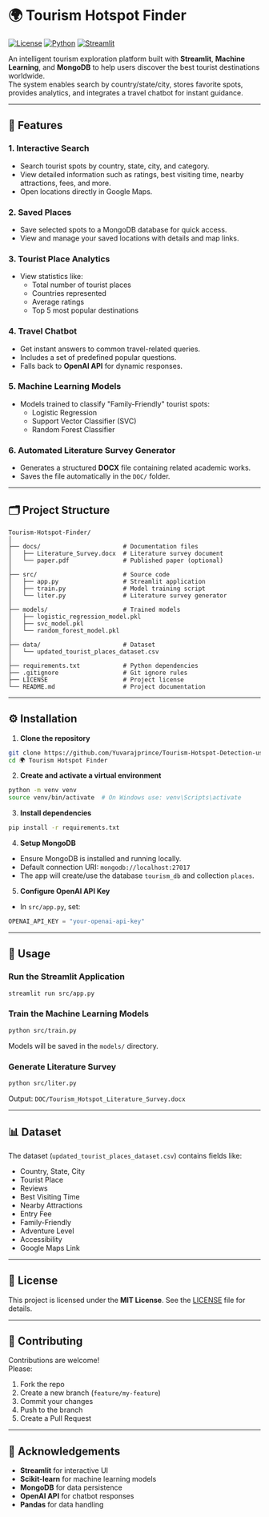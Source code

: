 # 🌍 Tourism Hotspot Finder

[![License](https://img.shields.io/badge/License-MIT-blue.svg)](https://opensource.org/licenses/MIT)
[![Python](https://img.shields.io/badge/Python-3.8%2B-blue)](https://www.python.org/)
[![Streamlit](https://img.shields.io/badge/Streamlit-1.22.0-orange)](https://streamlit.io/)


An intelligent tourism exploration platform built with **Streamlit**, **Machine Learning**, and **MongoDB** to help users discover the best tourist destinations worldwide.  
The system enables search by country/state/city, stores favorite spots, provides analytics, and integrates a travel chatbot for instant guidance.

---

## 📌 Features

### 1. **Interactive Search**
- Search tourist spots by country, state, city, and category.
- View detailed information such as ratings, best visiting time, nearby attractions, fees, and more.
- Open locations directly in Google Maps.

### 2. **Saved Places**
- Save selected spots to a MongoDB database for quick access.
- View and manage your saved locations with details and map links.

### 3. **Tourist Place Analytics**
- View statistics like:
  - Total number of tourist places
  - Countries represented
  - Average ratings
  - Top 5 most popular destinations

### 4. **Travel Chatbot**
- Get instant answers to common travel-related queries.
- Includes a set of predefined popular questions.
- Falls back to **OpenAI API** for dynamic responses.

### 5. **Machine Learning Models**
- Models trained to classify "Family-Friendly" tourist spots:
  - Logistic Regression
  - Support Vector Classifier (SVC)
  - Random Forest Classifier

### 6. **Automated Literature Survey Generator**
- Generates a structured **DOCX** file containing related academic works.
- Saves the file automatically in the `DOC/` folder.

---

## 🗂 Project Structure

```
Tourism-Hotspot-Finder/
│
├── docs/                       # Documentation files
│   ├── Literature_Survey.docx  # Literature survey document
│   └── paper.pdf               # Published paper (optional)
│
├── src/                        # Source code
│   ├── app.py                  # Streamlit application
│   ├── train.py                # Model training script
│   └── liter.py                # Literature survey generator
│
├── models/                     # Trained models
│   ├── logistic_regression_model.pkl
│   ├── svc_model.pkl
│   └── random_forest_model.pkl
│
├── data/                       # Dataset
│   └── updated_tourist_places_dataset.csv
│
├── requirements.txt            # Python dependencies
├── .gitignore                  # Git ignore rules
├── LICENSE                     # Project license
└── README.md                   # Project documentation
```

---

## ⚙️ Installation

1. **Clone the repository**  
```bash
git clone https://github.com/Yuvarajprince/Tourism-Hotspot-Detection-using-Social-Media-and-Geo-Data.git
cd 🌍 Tourism Hotspot Finder
```

2. **Create and activate a virtual environment**  
```bash
python -m venv venv
source venv/bin/activate  # On Windows use: venv\Scripts\activate
```

3. **Install dependencies**  
```bash
pip install -r requirements.txt
```

4. **Setup MongoDB**  
- Ensure MongoDB is installed and running locally.
- Default connection URI: `mongodb://localhost:27017`
- The app will create/use the database `tourism_db` and collection `places`.

5. **Configure OpenAI API Key**  
- In `src/app.py`, set:
```python
OPENAI_API_KEY = "your-openai-api-key"
```

---

## 🚀 Usage

### **Run the Streamlit Application**
```bash
streamlit run src/app.py
```

### **Train the Machine Learning Models**
```bash
python src/train.py
```
Models will be saved in the `models/` directory.

### **Generate Literature Survey**
```bash
python src/liter.py
```
Output: `DOC/Tourism_Hotspot_Literature_Survey.docx`

---

## 📊 Dataset

The dataset (`updated_tourist_places_dataset.csv`) contains fields like:
- Country, State, City
- Tourist Place
- Reviews
- Best Visiting Time
- Nearby Attractions
- Entry Fee
- Family-Friendly
- Adventure Level
- Accessibility
- Google Maps Link

---

## 📜 License
This project is licensed under the **MIT License**. See the [LICENSE](LICENSE) file for details.

---

## 🤝 Contributing
Contributions are welcome!  
Please:
1. Fork the repo
2. Create a new branch (`feature/my-feature`)
3. Commit your changes
4. Push to the branch
5. Create a Pull Request

---

## 🙌 Acknowledgements
- **Streamlit** for interactive UI
- **Scikit-learn** for machine learning models
- **MongoDB** for data persistence
- **OpenAI API** for chatbot responses
- **Pandas** for data handling
